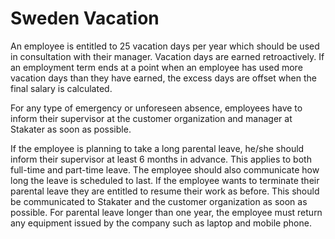 # Sweden Vacation
An employee is entitled to 25 vacation days per year which should be used in consultation with their manager. Vacation days are earned retroactively. If an employment term ends at a point when an employee has used more vacation days than they have earned, the excess days are offset when the final salary is calculated.

For any type of emergency or unforeseen absence, employees have to inform their supervisor at the customer organization and manager at Stakater as soon as possible.

If the employee is planning to take a long parental leave, he/she should inform  their supervisor at least 6 months in advance. This applies to both full-time and part-time leave. The employee should also communicate how long the leave is scheduled to last. If the employee wants to terminate their parental leave they are entitled to resume their work as before. This should be communicated to Stakater and the customer organization as soon as possible. For parental leave longer than one year, the employee must return any equipment issued by the company such as laptop and mobile phone. 

